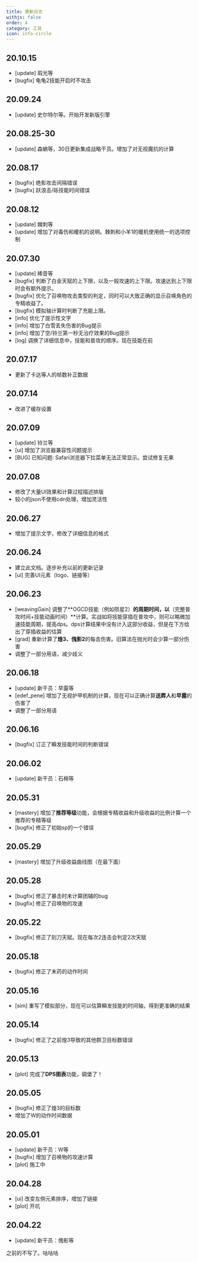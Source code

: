 ```yaml
---
title: 更新日志
withjs: false
order: 4
category: 工具
icon: info-circle
---
```

## 20.10.15
- [update] 瑕光等
- [bugfix] 龟龟2技能开启时不攻击

## 20.09.24
- [update] 史尔特尔等。开始开发新版引擎

## 20.08.25-30
- [update] 森蚺等，30日更新集成战略干员。增加了对无视魔抗的计算

## 20.08.17
- [bugfix] 绝影攻击间隔错误
- [bugfix] 跃浪击/砾技能时间错误

## 20.08.12
- [update] 棘刺等
- [update] 增加了对毒伤和暖机的说明。棘刺和小羊1的暖机使用统一的选项控制  

## 20.07.30
- [update] 稀音等
- [bugfix] 判断了白金天赋的上下限，以及一般攻速的上下限。攻速达到上下限时会有额外提示。
- [bugfix] 优化了召唤物攻击类型的判定，同时可以大致正确的显示召唤角色的专精收益了。
- [bugfix] 模拟轴计算时判断了充能上限。
- [info] 优化了提示性文字
- [info] 增加了白雪丢失伤害的Bug提示
- [info] 增加了空/铃兰第一秒无治疗效果的Bug提示
- [log] 调换了详细信息中，技能和普攻的顺序。现在技能在前

## 20.07.17 
- 更新了卡达等人的帧数补正数据

## 20.07.14
- 改进了缓存设置

## 20.07.09
- [update] 铃兰等
- [ui] 增加了浏览器兼容性问题提示
- [BUG] 已知问题: Safari浏览器下拉菜单无法正常显示。尝试修复无果

## 20.07.08
- 修改了大量UI效果和计算过程描述排版
- 较小的json不使用cdn处理，增加灵活性

## 20.06.27
- 增加了提示文字，修改了详细信息的格式

## 20.06.24
- 建立此文档。逐步补充以前的更新记录
- [ui] 完善UI元素（logo、链接等）

## 20.06.23
- [weavingGain]  调整了**OGCD技能（例如陨星2）**的周期时间，以**（完整普攻时间+技能动画时间）**计算。实战如将技能穿插在普攻中，则可以略微加速技能周期，提高dps。dps计算结果中没有计入这部分收益，但是在下方给出了穿插收益的估算
- [grad] 重新计算了**煌3、傀影2**的每击伤害。旧算法在抛光时会少算一部分伤害
- 调整了一部分用语，减少歧义

## 20.06.18
- [update] 新干员：早露等
- [edef_pene] 增加了无视护甲机制的计算，现在可以正确计算**送葬人**和**早露**的伤害了
- 调整了一部分用语

## 20.06.16
- [bugfix] 订正了瞬发技能时间的判断错误

## 20.06.02
- [update] 新干员：石棉等

## 20.05.31
- [mastery] 增加了**推荐等级**功能，会根据专精收益和升级收益的比例计算一个推荐的专精等级
- [bugfix] 修正了初始sp的一个错误

## 20.05.29
- [mastery] 增加了升级收益曲线图（在最下面）

## 20.05.28
- [bugfix] 修正了暴击时未计算团辅的bug
- [bugfix] 修正了召唤物的攻速

## 20.05.22
- [bugfix] 修正了刻刀天赋。现在每次2连击会判定2次天赋

## 20.05.18
- [bugfix] 修正了末药的动作时间

## 20.05.16
- [sim] 重写了模拟部分，现在可以估算瞬发技能的时间轴，得到更准确的结果

## 20.05.14
- [bugfix] 修正了之前煌3导致的其他群卫目标数错误

## 20.05.13
- [plot] 完成了**DPS图表**功能，碉堡了！

## 20.05.05
- [bugfix] 修正了煌3的目标数
- 增加了W的动作时间数据

## 20.05.01
- [update] 新干员：W等
- [bugfix] 增加了召唤物的攻速计算
- [plot] 施工中

## 20.04.28
- [ui] 改变左侧元素排序，增加了链接
- [plot] 开坑

## 20.04.22
- [update] 新干员：傀影等

之前的不写了。咕咕咕
